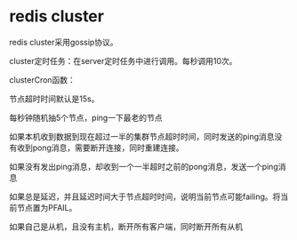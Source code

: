 # redis cluster

redis cluster采用gossip协议。

cluster定时任务：在server定时任务中进行调用。每秒调用10次。

clusterCron函数：

节点超时时间默认是15s。

每秒钟随机抽5个节点，ping一下最老的节点

如果本机收到数据到现在超过一半的集群节点超时时间，同时发送的ping消息没有收到pong消息，需要断开连接，同时重建连接。

如果没有发出ping消息，却收到一个一半超时之前的pong消息，发送一个ping消息

如果总是延迟，并且延迟时间大于节点超时时间，说明当前节点可能failing。将当前节点置为PFAIL。

如果自己是从机，且没有主机，断开所有客户端，同时断开所有从机



